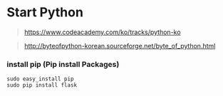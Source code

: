 # Start Python

> https://www.codeacademy.com/ko/tracks/python-ko

> http://byteofpython-korean.sourceforge.net/byte_of_python.html


### install pip (Pip install Packages)

```
sudo easy_install pip
sudo pip install flask
```
